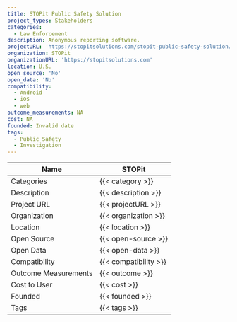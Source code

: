 ```yaml
---
title: STOPit Public Safety Solution
project_types: Stakeholders
categories:
  - Law Enforcement
description: Anonymous reporting software.
projectURL: 'https://stopitsolutions.com/stopit-public-safety-solution/'
organization: STOPit
organizationURL: 'https://stopitsolutions.com'
location: U.S.
open_source: 'No'
open_data: 'No'
compatibility:
  - Android
  - iOS
  - web
outcome_measurements: NA
cost: NA
founded: Invalid date
tags:
  - Public Safety
  - Investigation
---
```

Name                    |  STOPit
------------------------|----
Categories              | {{< category >}} 
Description             | {{< description >}} 
Project URL             | {{< projectURL >}} 
Organization            | {{< organization >}} 
Location                | {{< location >}} 
Open Source             | {{< open-source >}} 
Open Data               | {{< open-data >}} 
Compatibility           | {{< compatibility >}} 
Outcome Measurements    | {{< outcome >}} 
Cost to User            | {{< cost >}} 
Founded                 | {{< founded >}} 
Tags                    | {{< tags >}} 
